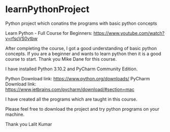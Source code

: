 # learnPythonProject
Python project which conatins the programs with basic python concepts

Learn Python - Full Course for Beginners: https://www.youtube.com/watch?v=rfscVS0vtbw

After completing the course, I got a good understanding of basic python concepts. If you are a beginner and wants to learn python then it is a good course to start. Thank you Mike Dane for this course.

I have installed Python 3.10.2 and PyCharm Community Edition.

Python Download link: https://www.python.org/downloads/
PyCharm Download link: https://www.jetbrains.com/pycharm/download/#section=mac

I have created all the programs which are taught in this course.

Please feel free to download the project and try python programs on your machine.

Thank you
Lalit Kumar



